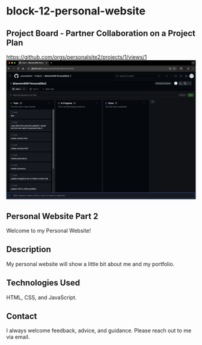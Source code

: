 # block-12-personal-website

## Project Board - Partner Collaboration on a Project Plan

https://github.com/orgs/personalsite2/projects/1/views/1
<br>
![screenshot of project board](collaborative-project-board.png)

## Personal Website Part 2

Welcome to my Personal Website!

## Description

My personal website will show a little bit about me and my portfolio.

## Technologies Used

HTML, CSS, and JavaScript.

## Contact

I always welcome feedback, advice, and guidance. Please reach out to me via email.
